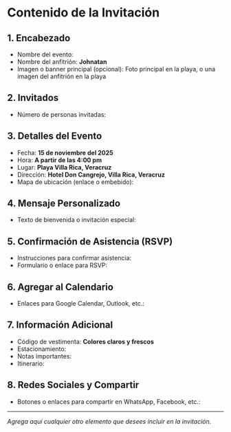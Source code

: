 # Contenido de la Invitación

## 1. Encabezado
- Nombre del evento:
- Nombre del anfitrión: **Johnatan**
- Imagen o banner principal (opcional): Foto principal en la playa, o una imagen del anfitrión en la playa

## 2. Invitados
- Número de personas invitadas:

## 3. Detalles del Evento
- Fecha: **15 de noviembre del 2025**
- Hora: **A partir de las 4:00 pm**
- Lugar: **Playa Villa Rica, Veracruz**
- Dirección: **Hotel Don Cangrejo, Villa Rica, Veracruz**
- Mapa de ubicación (enlace o embebido):

## 4. Mensaje Personalizado
- Texto de bienvenida o invitación especial:

## 5. Confirmación de Asistencia (RSVP)
- Instrucciones para confirmar asistencia:
- Formulario o enlace para RSVP:

## 6. Agregar al Calendario
- Enlaces para Google Calendar, Outlook, etc.:

## 7. Información Adicional
- Código de vestimenta: **Colores claros y frescos**
- Estacionamiento:
- Notas importantes:
- Itinerario:

## 8. Redes Sociales y Compartir
- Botones o enlaces para compartir en WhatsApp, Facebook, etc.:

---

*Agrega aquí cualquier otro elemento que desees incluir en la invitación.* 